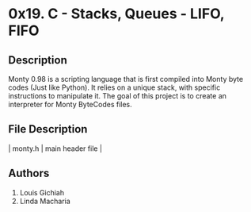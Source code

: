 # 0x19. C - Stacks, Queues - LIFO, FIFO
**Description**
-----------------
Monty 0.98 is a scripting language that is first compiled into Monty byte codes (Just like Python). It relies on a unique stack, with specific instructions to manipulate it. The goal of this project is to create an interpreter for Monty ByteCodes files.

**File Description**
----------------------
| monty.h | main header file |

**Authors**
-------------------------
1. Louis Gichiah
2. Linda Macharia

